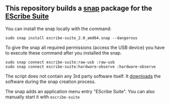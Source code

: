 ## This repository builds a [snap](https://snapcraft.io) package for the [EScribe Suite](https://www.evolvapor.com/escribe)
You can install the snap locally with the command:

    sudo snap install escribe-suite_2.0_amd64.snap --dangerous

To give the snap all required permissions (access the USB device) you have to execute these command after you installed the snap.

    sudo snap connect escribe-suite:raw-usb :raw-usb
    sudo snap connect escribe-suite:hardware-observe :hardware-observe

The script does not contain any 3rd party software itself. It [downloads](https://downloads.evolvapor.com/SetupEScribe2_SP50_INT.run) the software during the snap creation process.

The snap adds an application menu entry "EScribe Suite".
You can also manually start it with `escribe-suite`

